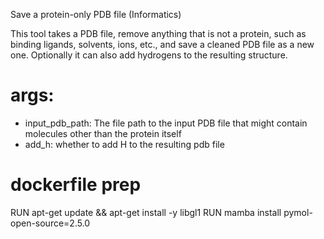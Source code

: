 Save a protein-only PDB file (Informatics)

This tool takes a PDB file, remove anything that is not a protein, such as binding ligands, solvents, ions, etc., and save a cleaned PDB file as a new one. Optionally it can also add hydrogens to the resulting structure. 


# args:
- input_pdb_path: The file path to the input PDB file that might contain molecules other than the protein itself
- add_h: whether to add H to the resulting pdb file

# dockerfile prep
RUN apt-get update && apt-get install -y libgl1
RUN mamba install pymol-open-source=2.5.0